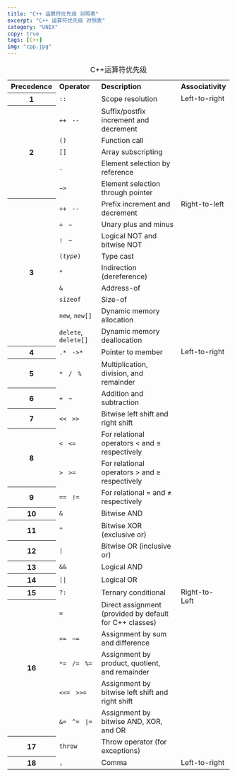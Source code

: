 ```yaml
---
title: "C++ 运算符优先级 对照表"
excerpt: "C++ 运算符优先级 对照表"
category: "UNIX"
copy: true
tags: [C++]
img: "cpp.jpg"
---
```

<table cellspacing="5" cellpadding="2">
    <caption>C++运算符优先级</caption>
    <tbody>
        <tr>
            <th style="text-align: left"> Precedence
            </th>
            <th style="text-align: left"> Operator
            </th>
            <th style="text-align: left"> Description
            </th>
            <th style="text-align: left"> Associativity
            </th>
        </tr>
        <tr>
            <th> 1
            </th>
            <td> <code>::</code>
            </td>
            <td> Scope resolution
            </td>
            <td style="vertical-align: top" rowspan="6"> Left-to-right
            </td>
        </tr>
        <tr>
            <th rowspan="5"> 2
            </th>
            <td style="border-bottom-style: none"> <code>++</code>&nbsp;&nbsp; <code>--</code>
            </td>
            <td style="border-bottom-style: none"> Suffix/postfix increment and decrement
            </td>
        </tr>
        <tr>
            <td style="border-bottom-style: none; border-top-style: none"> <code>()</code>
            </td>
            <td style="border-bottom-style: none; border-top-style: none"> Function call
            </td>
        </tr>
        <tr>
            <td style="border-bottom-style: none; border-top-style: none"> <code>[]</code>
            </td>
            <td style="border-bottom-style: none; border-top-style: none"> Array subscripting
            </td>
        </tr>
        <tr>
            <td style="border-bottom-style: none; border-top-style: none"> <code>.</code>
            </td>
            <td style="border-bottom-style: none; border-top-style: none"> Element selection by reference
            </td>
        </tr>
        <tr>
            <td style="border-bottom-style: none; border-top-style: none"> <code>−&gt;</code>
            </td>
            <td style="border-bottom-style: none; border-top-style: none"> Element selection through pointer
            </td>
        </tr>
        <tr>
            <th rowspan="9"> 3
            </th>
            <td style="border-bottom-style: none"> <code>++</code>&nbsp;&nbsp; <code>--</code>
            </td>
            <td style="border-bottom-style: none"> Prefix increment and decrement
            </td>
            <td style="vertical-align: top" rowspan="9"> Right-to-left
            </td>
        </tr>
        <tr>
            <td style="border-bottom-style: none; border-top-style: none"> <code>+</code>&nbsp;&nbsp; <code>−</code>
            </td>
            <td style="border-bottom-style: none; border-top-style: none"> Unary plus and minus
            </td>
        </tr>
        <tr>
            <td style="border-bottom-style: none; border-top-style: none"> <code>!</code>&nbsp;&nbsp; <code>~</code>
            </td>
            <td style="border-bottom-style: none; border-top-style: none"> Logical NOT and bitwise NOT
            </td>
        </tr>
        <tr>
            <td style="border-bottom-style: none; border-top-style: none"> <code>(<i>type</i>)</code>
            </td>
            <td style="border-bottom-style: none; border-top-style: none"> Type cast
            </td>
        </tr>
        <tr>
            <td style="border-bottom-style: none; border-top-style: none"> <code>*</code>
            </td>
            <td style="border-bottom-style: none; border-top-style: none"> Indirection (dereference)
            </td>
        </tr>
        <tr>
            <td style="border-bottom-style: none; border-top-style: none"> <code>&amp;</code>
            </td>
            <td style="border-bottom-style: none; border-top-style: none"> Address-of
            </td>
        </tr>
        <tr>
            <td style="border-bottom-style: none; border-top-style: none"> <code>sizeof</code>
            </td>
            <td style="border-bottom-style: none; border-top-style: none"> Size-of
            </td>
        </tr>
        <tr>
            <td style="border-bottom-style: none; border-top-style: none"> <code>new</code>, <code>new[]</code>
            </td>
            <td style="border-bottom-style: none; border-top-style: none"> Dynamic memory allocation
            </td>
        </tr>
        <tr>
            <td style="border-top-style: none"> <code>delete</code>, <code>delete[]</code>
            </td>
            <td style="border-top-style: none"> Dynamic memory deallocation
            </td>
        </tr>
        <tr>
            <th> 4
            </th>
            <td> <code>.*</code>&nbsp;&nbsp; <code>-&gt;*</code>
            </td>
            <td> Pointer to member
            </td>
            <td style="vertical-align: top" rowspan="12"> Left-to-right
            </td>
        </tr>
        <tr>
            <th> 5
            </th>
            <td> <code>*</code>&nbsp;&nbsp; <code>/</code>&nbsp;&nbsp; <code>%</code>
            </td>
            <td> Multiplication, division, and remainder
            </td>
        </tr>
        <tr>
            <th> 6
            </th>
            <td> <code>+</code>&nbsp;&nbsp; <code>−</code>
            </td>
            <td> Addition and subtraction
            </td>
        </tr>
        <tr>
            <th> 7
            </th>
            <td> <code>&lt;&lt;</code>&nbsp;&nbsp; <code>&gt;&gt;</code>
            </td>
            <td> Bitwise left shift and right shift
            </td>
        </tr>
        <tr>
            <th rowspan="2"> 8
            </th>
            <td style="border-bottom-style: none"> <code>&lt;</code>&nbsp;&nbsp; <code>&lt;=</code>
            </td>
            <td style="border-bottom-style: none"> For relational operators &lt; and ≤ respectively
            </td>
        </tr>
        <tr>
            <td style="border-top-style: none"> <code>&gt;</code>&nbsp;&nbsp; <code>&gt;=</code>
            </td>
            <td style="border-top-style: none"> For relational operators &gt; and ≥ respectively
            </td>
        </tr>
        <tr>
            <th> 9
            </th>
            <td> <code>==</code>&nbsp;&nbsp; <code>!=</code>
            </td>
            <td> For relational = and ≠ respectively
            </td>
        </tr>
        <tr>
            <th> 10
            </th>
            <td> <code>&amp;</code>
            </td>
            <td> Bitwise AND
            </td>
        </tr>
        <tr>
            <th> 11
            </th>
            <td> <code>^</code>
            </td>
            <td> Bitwise XOR (exclusive or)
            </td>
        </tr>
        <tr>
            <th> 12
            </th>
            <td> <code>|</code>
            </td>
            <td> Bitwise OR (inclusive or)
            </td>
        </tr>
        <tr>
            <th> 13
            </th>
            <td> <code>&amp;&amp;</code>
            </td>
            <td> Logical AND
            </td>
        </tr>
        <tr>
            <th> 14
            </th>
            <td> <code>||</code>
            </td>
            <td> Logical OR
            </td>
        </tr>
        <tr>
            <th> 15
            </th>
            <td> <code>?:</code>
            </td>
            <td> Ternary conditional
            </td>
            <td style="vertical-align: top" rowspan="7"> Right-to-Left
            </td>
        </tr>
        <tr>
            <th rowspan="5"> 16
            </th>
            <td style="border-bottom-style: none"> <code>=</code>
            </td>
            <td style="border-bottom-style: none"> Direct assignment (provided by default for C++ classes)
            </td>
        </tr>
        <tr>
            <td style="border-bottom-style: none; border-top-style: none"> <code>+=</code>&nbsp;&nbsp; <code>−=</code>
            </td>
            <td style="border-bottom-style: none; border-top-style: none"> Assignment by sum and difference
            </td>
        </tr>
        <tr>
            <td style="border-bottom-style: none; border-top-style: none"> <code>*=</code>&nbsp;&nbsp; <code>/=</code>&nbsp;&nbsp; <code>%=</code>
            </td>
            <td style="border-bottom-style: none; border-top-style: none"> Assignment by product, quotient, and remainder
            </td>
        </tr>
        <tr>
            <td style="border-bottom-style: none; border-top-style: none"> <code>&lt;&lt;=</code>&nbsp;&nbsp; <code>&gt;&gt;=</code>
            </td>
            <td style="border-bottom-style: none; border-top-style: none"> Assignment by bitwise left shift and right shift
            </td>
        </tr>
        <tr>
            <td style="border-top-style: none"> <code>&amp;=</code>&nbsp;&nbsp; <code>^=</code>&nbsp;&nbsp; <code>|=</code>
            </td>
            <td style="border-top-style: none"> Assignment by bitwise AND, XOR, and OR
            </td>
        </tr>
        <tr>
            <th> 17
            </th>
            <td> <code>throw</code>
            </td>
            <td> Throw operator (for exceptions)
            </td>
        </tr>
        <tr>
            <th> 18
            </th>
            <td> <code>,</code>
            </td>
            <td> Comma
            </td>
            <td> Left-to-right
            </td>
        </tr>
    </tbody>
</table>
